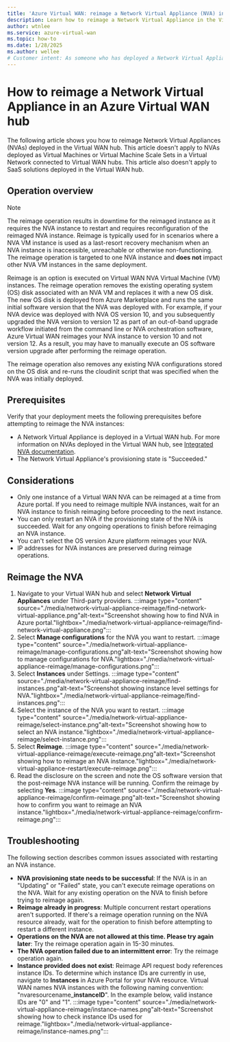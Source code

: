 ```yaml
---
title: 'Azure Virtual WAN: reimage a Network Virtual Appliance (NVA) in the hub'
description: Learn how to reimage a Network Virtual Appliance in the Virtual WAN hub.
author: wtnlee
ms.service: azure-virtual-wan
ms.topic: how-to
ms.date: 1/28/2025
ms.author: wellee
# Customer intent: As someone who has deployed a Network Virtual Appliance (NVA) in Virtual WAN, I want to restart the NVAs running in Virtual WAN.
---
```


# How to reimage a Network Virtual Appliance in an Azure Virtual WAN hub

The following article shows you how to reimage Network Virtual Appliances (NVAs) deployed in the Virtual WAN hub. This article doesn't apply to NVAs deployed as Virtual Machines or Virtual Machine Scale Sets in a Virtual Network connected to Virtual WAN hubs. This article also doesn't apply to SaaS solutions deployed in the Virtual WAN hub.

## Operation overview

> [!NOTE]
> The reimage operation results in downtime for the reimaged instance as it requires the NVA instance to restart and requires reconfiguration of the reimaged NVA instance. Reimage is typically used for in scenarios where a NVA VM instance is used as a last-resort recovery mechanism when an NVA instance is inaccessible, unreachable or otherwise non-functioning.  The reimage operation is targeted to one NVA instance and **does not** impact other NVA VM instances in the same deployment.  

Reimage is an option is executed on Virtual WAN NVA Virtual Machine (VM) instances. The reimage operation removes the existing operating system (OS) disk associated with an NVA VM and replaces it with a new OS disk. The new OS disk is deployed from Azure Marketplace and runs the same initial software version that the NVA was deployed with. For example, if your NVA device was deployed with NVA OS version 10, and you subsequently upgraded the NVA version to version 12 as part of an out-of-band upgrade workflow initiated from the command line or NVA orchestration software, Azure Virtual WAN reimages your NVA instance to version 10 and not version 12. As a result, you may have to manually execute an OS software version upgrade after performing the reimage operation.  

The reimage operation also removes any existing NVA configurations stored on the OS disk and re-runs the cloudinit script that was specified when the NVA was initially deployed.
  
## Prerequisites

Verify that your deployment meets the following prerequisites before attempting to reimage the NVA instances:
* A Network Virtual Appliance is deployed in a Virtual WAN hub. For more information on NVAs deployed in the Virtual WAN hub, see [Integrated NVA documentation](../../articles/virtual-wan/about-nva-hub.md).
* The Network Virtual Appliance's provisioning state is "Succeeded."

## Considerations

* Only one instance of a Virtual WAN NVA can be reimaged at a time from Azure portal. If you need to reimage multiple NVA instances, wait for an NVA instance to finish reimaging before proceeding to the next instance. 
* You can only restart an NVA if the provisioning state of the NVA is succeeded. Wait for any ongoing operations to finish before reimaging an NVA instance.  
* You can't select the OS version Azure platform reimages your NVA.
* IP addresses for NVA instances are preserved during reimage operations.

## Reimage the NVA

1. Navigate to your Virtual WAN hub and select **Network Virtual Appliances** under Third-party providers.
    :::image type="content" source="./media/network-virtual-appliance-reimage/find-network-virtual-appliance.png"alt-text="Screenshot showing how to find NVA in Azure portal."lightbox="./media/network-virtual-appliance-reimage/find-network-virtual-appliance.png":::
2. Select **Manage configurations** for the NVA you want to restart.
    :::image type="content" source="./media/network-virtual-appliance-reimage/manage-configurations.png"alt-text="Screenshot showing how to manage configurations for NVA."lightbox="./media/network-virtual-appliance-reimage/manage-configurations.png":::
3. Select **Instances** under Settings.
    :::image type="content" source="./media/network-virtual-appliance-reimage/find-instances.png"alt-text="Screenshot showing instance level settings for NVA."lightbox="./media/network-virtual-appliance-reimage/find-instances.png":::
4. Select the instance of the NVA you want to restart.
    :::image type="content" source="./media/network-virtual-appliance-reimage/select-instance.png"alt-text="Screenshot showing how to select an NVA instance."lightbox="./media/network-virtual-appliance-reimage/select-instance.png":::
5. Select **Reimage**.
    :::image type="content" source="./media/network-virtual-appliance-reimage/execute-reimage.png"alt-text="Screenshot showing how to reimage an NVA instance."lightbox="./media/network-virtual-appliance-restart/execute-reimage.png":::
6. Read the disclosure on the screen and note the OS software version that the post-reimage NVA instance will be running. Confirm the reimage by selecting **Yes**. 
    :::image type="content" source="./media/network-virtual-appliance-reimage/confirm-reimage.png"alt-text="Screenshot showing how to confirm you want to reimage an NVA instance."lightbox="./media/network-virtual-appliance-reimage/confirm-reimage.png":::

## Troubleshooting

The following section describes common issues associated with restarting an NVA instance.

* **NVA provisioning state needs to be successful**: If the NVA is in an "Updating" or "Failed" state, you can't execute reimage operations on the NVA. Wait for any existing operation on the NVA to finish before trying to reimage again.
* **Reimage already in progress**: Multiple concurrent restart operations aren't supported. If there's a reimage operation running on the NVA resource already, wait for the operation to finish before attempting to restart a different instance.
* **Operations on the NVA are not allowed at this time. Please try again later**: Try the reimage operation again in 15-30 minutes.
* **The NVA operation failed due to an intermittent error**: Try the reimage operation again.
* **Instance provided does not exist**: Reimage API request body references instance IDs. To determine which instance IDs are currently in use, navigate to **Instances** in Azure Portal for your NVA resource. Virtual WAN names NVA instances with the following naming convention: "nvaresourcename_**instanceID**". In the example below, valid instance IDs are "0" and "1".
 :::image type="content" source="./media/network-virtual-appliance-reimage/instance-names.png"alt-text="Screenshot showing how to check instance IDs used for reimage."lightbox="./media/network-virtual-appliance-reimage/instance-names.png":::
